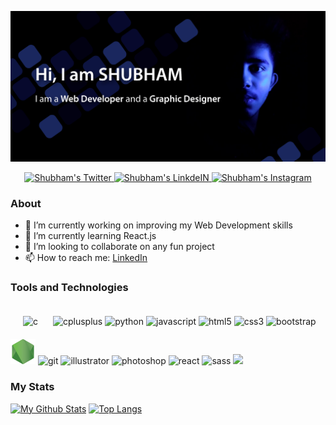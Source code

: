![Header Image](https://github.com/Shubh4m-B/Shubh4m-B/blob/master/Header.png?raw=true)
<p align="center">
    <a href="https://twitter.com/Shubh4m_B">
      <img alt="Shubham's Twitter" width="30px" src="https://cdn.jsdelivr.net/npm/simple-icons@v3/icons/twitter.svg" />
    </a>
    <a href="https://www.linkedin.com/in/shubham-bhardwaj-23250b173">
      <img alt="Shubham's LinkdeIN" width="30px" src="https://cdn.jsdelivr.net/npm/simple-icons@v3/icons/linkedin.svg" />
    </a>
    <a href="https://instagram.com/shubh4m_b">
      <img alt="Shubham's Instagram" width="30px" src="https://cdn.jsdelivr.net/npm/simple-icons@v3/icons/instagram.svg" />
    </a>
</p>

### About
- 🔭 I’m currently working on improving my Web Development skills
- 🌱 I’m currently learning React.js
- 👯 I’m looking to collaborate on any fun project
- 📫 How to reach me: [LinkedIn](https://www.linkedin.com/in/shubham-bhardwaj-23250b173)

### Tools and Technologies
<p align="left"> <img src="https://devicons.github.io/devicon/devicon.git/icons/c/c-original.svg" alt="c" width="40" height="40" style="margin:20px"/> <img src="https://devicons.github.io/devicon/devicon.git/icons/cplusplus/cplusplus-original.svg" alt="cplusplus" width="40" height="40"/> <img src="https://devicons.github.io/devicon/devicon.git/icons/python/python-original.svg" alt="python" width="40" height="40"/> <img src="https://devicons.github.io/devicon/devicon.git/icons/javascript/javascript-original.svg" alt="javascript" width="40" height="40"/> <img src="https://devicons.github.io/devicon/devicon.git/icons/html5/html5-original-wordmark.svg" alt="html5" width="40" height="40"/> <img src="https://devicons.github.io/devicon/devicon.git/icons/css3/css3-original-wordmark.svg" alt="css3" width="40" height="40"/> <img src="https://devicons.github.io/devicon/devicon.git/icons/bootstrap/bootstrap-plain.svg" alt="bootstrap" width="40" height="40"/> <img height="40" src="https://raw.githubusercontent.com/github/explore/80688e429a7d4ef2fca1e82350fe8e3517d3494d/topics/nodejs/nodejs.png">
    <img src="https://www.vectorlogo.zone/logos/git-scm/git-scm-icon.svg" alt="git" width="40" height="40"/>  <img src="https://www.vectorlogo.zone/logos/adobe_illustrator/adobe_illustrator-icon.svg" alt="illustrator" width="40" height="40"/>  <img src="https://devicons.github.io/devicon/devicon.git/icons/photoshop/photoshop-plain.svg" alt="photoshop" width="40" height="40"/>  <img src="https://devicons.github.io/devicon/devicon.git/icons/react/react-original-wordmark.svg" alt="react" width="40" height="40"/> <img src="https://devicons.github.io/devicon/devicon.git/icons/sass/sass-original.svg" alt="sass" width="40" height="40"/>
<img height="40px" src="https://cdn.svgporn.com/logos/visual-studio-code.svg"></p>

<!-- [![Top Langs](https://github-readme-stats.vercel.app/api/top-langs/?username=Shubh4m-B)](https://github.com/Shubh4m-B/github-readme-stats) -->
### My Stats
[![My Github Stats](https://github-readme-stats.vercel.app/api?username=Shubh4m-B&show_icons=true&title_color=a6a6ff&icon_color=324ae6&text_color=a6a6ff&bg_color=00001c)](https://github.com/Shubh4m-B)
[![Top Langs](https://github-readme-stats.vercel.app/api/top-langs/?username=Shubh4m-B&show_icons=true&title_color=a6a6ff&icon_color=324ae6&text_color=a6a6ff&bg_color=00001c)](https://github.com/Shubh4m-B/github-readme-stats)

<!--
**Shubh4m-B/Shubh4m-B** is a ✨ _special_ ✨ repository because its `README.md` (this file) appears on your GitHub profile.

Here are some ideas to get you started:

- 🔭 I’m currently working on ...
- 🌱 I’m currently learning ...
- 👯 I’m looking to collaborate on ...
- 🤔 I’m looking for help with ...
- 💬 Ask me about ...
- 📫 How to reach me: ...
- 😄 Pronouns: ...
- ⚡ Fun fact: ...
-->
